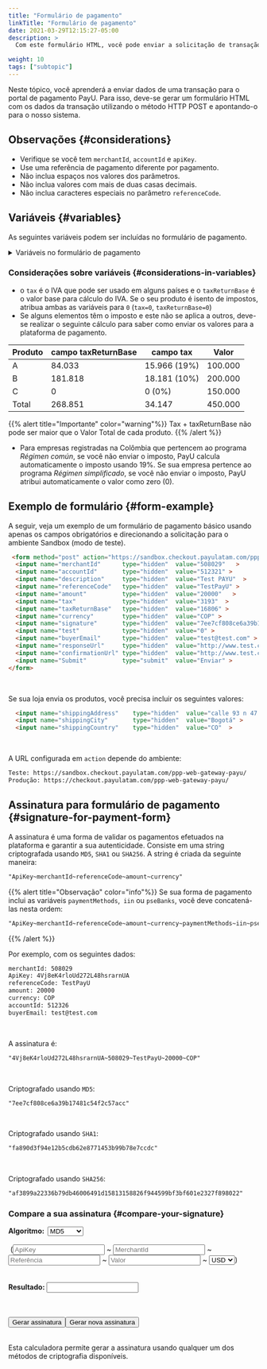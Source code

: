 ```yaml
---
title: "Formulário de pagamento"
linkTitle: "Formulário de pagamento"
date: 2021-03-29T12:15:27-05:00
description: >
  Com este formulário HTML, você pode enviar a solicitação de transação para nosso portal de pagamento junto com as informações de compra. Envie a solicitação usando o método HTTP POST.

weight: 10
tags: ["subtopic"]
---
```

<script src="https://ajax.aspnetcdn.com/ajax/jquery.validate/1.13.0/jquery.validate.min.js"></script>
<script src="https://ajax.aspnetcdn.com/ajax/jquery.validate/1.13.0/additional-methods.min.js"></script>
<script src="/js/signature-generator/md5.js"></script>
<script src="/js/signature-generator/sha1.js"></script>
<script src="/js/signature-generator/sha256.js"></script>
<script src="/js/signature-generator/signature-generator.js"></script>
<script src="/js/searchcodes.js"></script>

Neste tópico, você aprenderá a enviar dados de uma transação para o portal de pagamento PayU. Para isso, deve-se gerar um formulário HTML com os dados da transação utilizando o método HTTP POST e apontando-o para o nosso sistema.

## Observações {#considerations}
* Verifique se você tem `merchantId`, `accountId` e `apiKey`.
* Use uma referência de pagamento diferente por pagamento.
* Não inclua espaços nos valores dos parâmetros.
* Não inclua valores com mais de duas casas decimais.
* Não inclua caracteres especiais no parâmetro `referenceCode`.


## Variáveis {#variables}
As seguintes variáveis podem ser incluídas no formulário de pagamento.

<details>
<summary>Variáveis no formulário de pagamento</summary>
<label for="table1" class="showMandatory"><input type="checkbox" id="table1" name="table1" value="true" onchange="showMandatory(this)"> Mostrar apenas campos obrigatórios</label>
<br>
<div class="variables"></div>

| Campo | Tipo | Tamanho | Descrição | Obrigatório |
|-|-|-|-|:-:|
| merchantId | Número | 12 | Número de identificação da sua loja no sistema PayU. Você encontrará este número no e-mail de criação de conta. | Sim | 
| referenceCode | Alfanumérico | 255 | Referência da venda ou ordem. Deve ser exclusiva para cada transação enviada ao sistema. Normalmente, é uma forma de identificar as solicitações enviadas para a plataforma de pagamento. | Sim | 
| accountId | Número | 6 | ID da conta do usuário para cada país associado à loja. Esta variável é usada para exibir os métodos de pagamento disponíveis para este país. | Sim | 
| description | Alfanumérico | 255 | Descrição da venda. | Sim | 
| currency | Alfanumérico | 3 | A respectiva moeda na qual o pagamento é feito. O processo de reconciliação é realizado em pesos na taxa representativa do dia.<br>[Veja as moedas aceitas]({{< ref "response-codes-and-variables.html#accepted-currencies" >}}). | Sim | 
| amount | Número | 10 | Valor total da transação. Ele pode conter dois dígitos decimais. Exemplo 10000.00 ou 10000. | Sim | 
| tax | Número | 10,2 | Valor do IVA da transação.<br>Na Colômbia, se nenhum IVA for enviado, o sistema aplica 19% automaticamente. Ele pode conter dois dígitos decimais, por exemplo 19000.00.<br>Se o produto ou serviço for isento de IVA, atribua `0` a esta variável. | Sim | 
| discount | Número | 10,2 | Discount value applied to the sale. | Não | 
| taxReturnBase | Número | 10,2 | Valor base para cálculo do VAT.<br>Se o produto ou serviço for isento de IVA, atribua `0` a esta variável. | Sim | 
| additionalValue | Número | 10,2 | Valor adicional da venda. | Não | 
| signature | Alfanumérico | 255 | Assinatura digital criada para cada transação. Consultar [Assinatura para forma de pagamento]({{< ref "payment-form.md#signature-for-payment-form" >}}) para aprender como gerar. | Sim | 
| algorithmSignature | Alfanumérico | 255 | Algoritmo de criptografia da assinatura digital (campo `signature`). Os três algoritmos disponíveis são: `MD5`, `SHA` e `SHA256`. | Não | 
| test | Número | 1 | Indica se a transação está em modo de teste ou produção. Definir `1` para teste e `0`para produção. | Não | 
| lng | Alfanumérico | 3 | Idioma no qual a plataforma de pagamento deve ser exibida.<br>[Veja os idiomas disponíveis]({{< ref "response-codes-and-variables.html#supported-languages" >}}). | Não | 
| extra1 | Alfanumérico | 255 | Campo adicional para envio de informações sobre a compra. | Não | 
| extra2 | Alfanumérico | 255 | Campo adicional para envio de informações sobre a compra. | Não | 
| extra3 | Alfanumérico | 255 | Campo adicional para envio de informações sobre a compra. | Não | 
| template | Alfanumérico | 255 | Modelo para a página de pagamento. | Não | 
| responseUrl | Alfanumérico | 255 | URL da página de resposta. | Não | 
| confirmationUrl | Alfanumérico | 255 | URL da página de resposta. | Não | 
| sourceUrl | Alfanumérico | 255 | URL de origem das transações do comércio. É aqui que o botão de pagamento está localizado. | Não | 
| airline | Alfanumérico | 4 | Código da companhia aérea. | Não | 
| billingAddress | Alfanumérico | 255 | Endereço de correspondência. | Não | 
| shippingAddress | Alfanumérico | 255 | O endereço de entrega da mercadoria.<br><sup>\*</sup> Obrigatório se sua loja enviar o produto. | Sim* | 
| billingCity | Alfanumérico | 50 | Cidade associada ao endereço de cobrança. | Não | 
| shippingCity | Alfanumérico | 50 | A cidade de entrega da mercadoria.<br><sup>\*</sup> Obrigatório se sua loja enviar o produto. | Sim* | 
| zipCode | Alfanumérico | 20 | Código postal. | Não | 
| billingCountry | Alfanumérico | 2 | Código ISO do país associado ao endereço de cobrança. | Não | 
| shippingCountry | Alfanumérico | 2 | O código ISO do país associado ao endereço de entrega da mercadoria.<br><sup>\*</sup> Obrigatório se sua loja enviar o produto.<br>[Veja os países de processamento]({{< ref "response-codes-and-variables.html#processing-countries" >}}). | Sim* | 
| buyerEmail | Alfanumérico | 255 | Campo que contém o e-mail do comprador para notificar o resultado da transação por e-mail. Recomenda-se validar se este campo foi fornecido no formulário. | Sim | 
| telephone | Alfanumérico | 50 | O telefone residencial do comprador. | Sim | 
| officeTelephone | Alfanumérico | 50 | O telefone do comprador em horário comercial. | Não | 
| mobilePhone | Alfanumérico | 50 | O número do celular do comprador. Este valor será usado para preencher o formulário do cartão de crédito e será o telefone de contato. | Não | 
| buyerFullName | Alfanumérico | 150 | O nome completo do comprador. | Sim | 
| paymentMethods | Alfanumérico | 255 | Lista das formas de pagamento habilitadas no processo de pagamento.<br>Esta lista deve ser separada por vírgula e sem espaços em branco. Por exemplo: `VISA,MASTERCARD`.<br>YVocê pode incluir parcelas para as formas de pagamento adicionando-as usando hifens. Exemplo: `VISA-1-3,MASTERCARD-3-5-9`.<br>[Veja os métodos de pagamento disponíveis para seu país na coluna `Parâmetro paymentMethod`]({{< ref "select-your-payment-method.html" >}}). | Não | 
| administrativeFee | Número | 10,2 | Valor da taxa administrativa. | Não | 
| taxAdministrativeFee | Número | 10,2 | Valor do imposto da taxa administrativa. | Não | 
| taxAdministrativeFeeReturnBase | Número | 10,2 | Valor base para cálculo do imposto da taxa administrativa. | Não | 
| payerEmail | Alfanumérico | 255 | E-mail do pagador. | Não | 
| payerPhone | Alfanumérico | 20 | Número de telefone do pagador. | Não | 
| payerOfficePhone | Alfanumérico | 20 | Número de telefone do local de trabalho do pagador. | Não | 
| payerMobilePhone | Alfanumérico | 20 | Número do celular do pagador. | Não | 
| expirationDate | Alfanumérico | 19 | Prazo de validade das transações de pagamentos da Dinheiro. Formato:  `YYYY-MM-DD HH:mm:ss`.<br>Este valor deve ser inferior ao número padrão de dias para o pagamento à vista (15 dias para a Argentina e 7 dias para os demais países). | - | 
| payerFullName | Alfanumérico | 50 | O nome do pagador. Este valor será usado para preencher o formulário do cartão de crédito. | Não | 
| payerDocument | Alfanumérico | 25 | O número de identificação do comprador. Este valor será usado para preencher o formulário do cartão de crédito. | Não | 
| payerDocumentType | Alfanumérico | 25 | O tipo de identificação do comprador. Este valor será usado para preencher o formulário do cartão de crédito. | Não | 
| iin | Alfanumérico | 2048 | Lista de Bins admitidos durante o processo de pagamento (separados por vírgula).<br>_Este parâmetro só pode ser utilizado por estabelecimentos que validem assinatura._ | Não |
| paymentMethodsDescription | Alfanumérico | 255 | Descrição dos meios de pagamento e Caixas admitidas durante o processo de pagamento. | Não |
| pseBanks | Alfanumérico | 255 | Lista de códigos bancários habilitados no processo de pagamento via PSE.<br>Esta lista deve ser separada por vírgula e sem espaços em branco. | Não |
</details>

### Considerações sobre variáveis {#considerations-in-variables}
* o `tax` é o IVA que pode ser usado em alguns países e o `taxReturnBase` é o valor base para cálculo do IVA. Se o seu produto é isento de impostos, atribua ambas as variáveis para `0` (`tax=0`, `taxReturnBase=0`)
* Se alguns elementos têm o imposto e este não se aplica a outros, deve-se realizar o seguinte cálculo para saber como enviar os valores para a plataforma de pagamento.

| Produto | campo taxReturnBase | campo tax    | Valor  |
|---------|---------------------|--------------|---------|
| A       | 84.033              | 15.966 (19%) | 100.000 |
| B       | 181.818             | 18.181 (10%) | 200.000 |
| C       | 0                   | 0 (0%)       | 150.000 |
| Total   | 268.851             | 34.147       | 450.000 |

{{% alert title="Importante" color="warning"%}}
Tax + taxReturnBase não pode ser maior que o Valor Total de cada produto.
{{% /alert %}}

* Para empresas registradas na Colômbia que pertencem ao programa _Régimen común_, se você não enviar o imposto, PayU calcula automaticamente o imposto usando 19%. Se sua empresa pertence ao programa _Régimen simplificado_, se você não enviar o imposto, PayU atribui automaticamente o valor como zero (0).

## Exemplo de formulário {#form-example}
A seguir, veja um exemplo de um formulário de pagamento básico usando apenas os campos obrigatórios e direcionando a solicitação para o ambiente Sandbox (modo de teste).

```HTML
 <form method="post" action="https://sandbox.checkout.payulatam.com/ppp-web-gateway-payu/">
  <input name="merchantId"      type="hidden"  value="508029"   >
  <input name="accountId"       type="hidden"  value="512321" >
  <input name="description"     type="hidden"  value="Test PAYU"  >
  <input name="referenceCode"   type="hidden"  value="TestPayU" >
  <input name="amount"          type="hidden"  value="20000"   >
  <input name="tax"             type="hidden"  value="3193"  >
  <input name="taxReturnBase"   type="hidden"  value="16806" >
  <input name="currency"        type="hidden"  value="COP" >
  <input name="signature"       type="hidden"  value="7ee7cf808ce6a39b17481c54f2c57acc"  >
  <input name="test"            type="hidden"  value="0" >
  <input name="buyerEmail"      type="hidden"  value="test@test.com" >
  <input name="responseUrl"     type="hidden"  value="http://www.test.com/response" >
  <input name="confirmationUrl" type="hidden"  value="http://www.test.com/confirmation" >
  <input name="Submit"          type="submit"  value="Enviar" >
</form>
```
<br>

Se sua loja envia os produtos, você precisa incluir os seguintes valores:

```HTML
  <input name="shippingAddress"    type="hidden"  value="calle 93 n 47 - 65"   >
  <input name="shippingCity"       type="hidden"  value="Bogotá" >
  <input name="shippingCountry"    type="hidden"  value="CO"  >
```
<br>

A URL configurada em `action` depende do ambiente:

```HTML
Teste: https://sandbox.checkout.payulatam.com/ppp-web-gateway-payu/
Produção: https://checkout.payulatam.com/ppp-web-gateway-payu/
```

## Assinatura para formulário de pagamento {#signature-for-payment-form}
A assinatura é uma forma de validar os pagamentos efetuados na plataforma e garantir a sua autenticidade. Consiste em uma string criptografada usando `MD5`, `SHA1` ou `SHA256`. A string é criada da seguinte maneira:

```HTML
"ApiKey~merchantId~referenceCode~amount~currency"
```

{{% alert title="Observação" color="info"%}}
Se sua forma de pagamento inclui as variáveis `paymentMethods`,` iin` ou `pseBanks`, você deve concatená-las nesta ordem:

```HTML
"ApiKey~merchantId~referenceCode~amount~currency~paymentMethods~iin~pseBanks"
```
{{% /alert %}}

Por exemplo, com os seguintes dados:

```HTML
merchantId: 508029
ApiKey: 4Vj8eK4rloUd272L48hsrarnUA
referenceCode: TestPayU
amount: 20000
currency: COP
accountId: 512326
buyerEmail: test@test.com
```
<br>

A assinatura é:

```HTML
"4Vj8eK4rloUd272L48hsrarnUA~508029~TestPayU~20000~COP"
```
<br>

Criptografado usando `MD5`:

```HTML
"7ee7cf808ce6a39b17481c54f2c57acc"
```
<br>

Criptografado usando `SHA1`:

```HTML
"fa890d3f94e12b5cdb62e8771453b99b78e7ccdc"
```
<br>

Criptografado usando `SHA256`:

```HTML
"af3899a22336b79db46006491d15813158826f944599bf3bf601e2327f898022"
```

### Compare a sua assinatura {#compare-your-signature}

<!-- Signature generator -->
<div id="blue-box">
<span class="grey-text-13">
<div id = "div_generador" >

<form method="POST" id="signature_form" >
    <table>
        <span class="blue-text-13"><b>Algoritmo: &nbsp;</b></span>
        <select id = "signature_algorithm" class="calc_selector form_control">
            <option  value="md5">MD5</option>
            <option  value="sha1">SHA1</option>
            <option  value="sha256">SHA256</option>
        </select>
        <br>
        <br>
        <span class="calc_text">&nbsp;(</span>
        <input class="form_control" type="text"  id ="signature_apikey" name = "signature_apikey" placeholder="ApiKey" maxlength="26"> ~
        <input class="form_control number" type="text"  id ="signature_merchanId" name = "signature_merchanId" placeholder="MerchantId" maxlength="7"> ~
        <input class="form_control" type="text"  id ="signature_referenceCode" name = "signature_referenceCode" placeholder="Referência" maxlength="255"> ~
        <input class="form_control  number" type="text" id ="signature_amount" name = "signature_amount" placeholder="Valor" maxlength="14"> ~
        <select id = "signature_currency" class="calc_selector form_control" >
            <option  value="USD">USD</option>
            <option  value="COP">COP</option>
            <option  value="MXN">MXN</option>
            <option  value="ARS">ARS</option>
            <option  value="PEN">PEN</option>
            <option  value="BRL">BRL</option>
            <option  value="CLP">CLP</option>
        </select>
        <span class="calc_text">)</span>
        <br>
        <br>
        <br>
        <span class="blue-text-13"><b>Resultado:&nbsp;</b></span><input class="form_control" id ="signature_generated" name = "signature_generated" value = ""  readonly />
    </table>
    <br>
    <table width="50%"  border="0" cellspacing="2" cellpadding="2">
        <input type="button" name="signature_generate" id="signature_generate" value="Gerar assinatura" >
        <input type="button" name="signature_generate_again" id="signature_generate_again" value="Gerar nova assinatura" >
    </table>
</form>
</div>
</span>
</div>
<!-- End of signature generator -->

Esta calculadora permite gerar a assinatura usando qualquer um dos métodos de criptografia disponíveis.